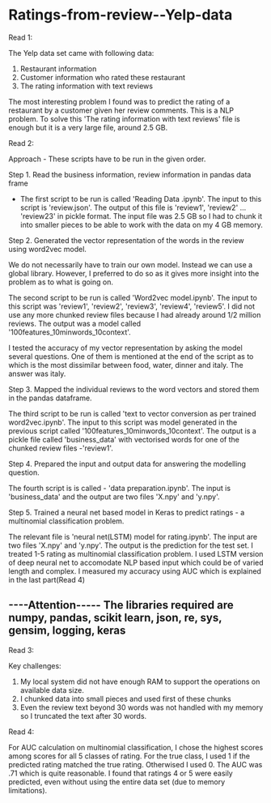 # Ratings-from-review--Yelp-data

Read 1:

The Yelp data set came with following data:

1. Restaurant information
2. Customer information who rated these restaurant
3. The rating information with text reviews

The most interesting problem I found was to predict the rating of a restaurant by a customer given her review comments. This is a NLP problem. To solve this 'The rating information with text reviews' file is enough but it is a very large file, around 2.5 GB.





Read 2:

Approach - These scripts have to be run in the given order. 

Step 1. Read the business information, review information in pandas data frame

   - The first script to be run is called 'Reading Data .ipynb'. The input to this script is 'review.json'. The output of this file is 'review1', 'review2' ... 'review23' in pickle format. The input file was 2.5 GB so I had to chunk it into smaller pieces to be able to work with the data on my 4 GB memory.
   
Step 2. Generated the vector representation of the words in the review using word2vec model. 

We do not necessarily have to train  our own model. Instead we can use a global library. However, I preferred to do so as it gives more insight into the problem as to what is going on.

The second script to be run is called 'Word2vec model.ipynb'. The input to this script was 'review1', 'review2', 'review3', 'review4', 'review5'. I  did not use any more chunked review files because I had already around 1/2 million reviews. The output was a model called '100features_10minwords_10context'. 
    
I tested the accuracy of my vector representation by asking the model several questions. One of them is mentioned at the end of the script as to which is the most dissimilar between food, water, dinner and italy. The answer was italy.

Step 3. Mapped the individual reviews to the word vectors and stored them in the pandas dataframe. 

The third script to be run is called 'text to vector conversion as per trained word2vec.ipynb'. The input to this script was model generated in the previous script called '100features_10minwords_10context'. The output is a pickle file called 'business_data' with vectorised words for one of the chunked review files -'review1'.

Step 4.  Prepared the input and output data for answering the modelling question. 

The fourth script is is called - 'data preparation.ipynb'. The input is 'business_data' and the output are two files 'X.npy' and 'y.npy'. 

Step 5. Trained a neural net based  model in Keras to predict ratings - a multinomial classification problem. 

The relevant file is 'neural net(LSTM) model for rating.ipynb'. The input are two files 'X.npy' and 'y.npy'.  The output is the prediction for the test set. I treated 1-5 rating as multinomial classification problem. I used LSTM version of deep neural net to accomodate NLP based input which could be of varied length and complex. I measured my accuracy using AUC which is explained in the last part(Read 4)

----Attention-----
The libraries required are numpy, pandas, scikit learn, json, re, sys, gensim, logging, keras
------------------





Read 3:

Key challenges:

1. My local system did not have enough RAM to support the operations on available data size.
2. I chunked data into small pieces and used first of these chunks
3. Even the review text beyond 30 words was not handled with my memory so I truncated the text after 30 words.





Read 4:

For AUC calculation on multinomial classification, I chose the highest scores among scores for all 5 classes of rating. For the true class, I used 1 if the predicted rating matched the true rating. Otherwised I used 0.  The AUC was .71 which is quite reasonable. I found that ratings 4 or 5 were easily predicted, even without using the entire data set (due to memory limitations).
